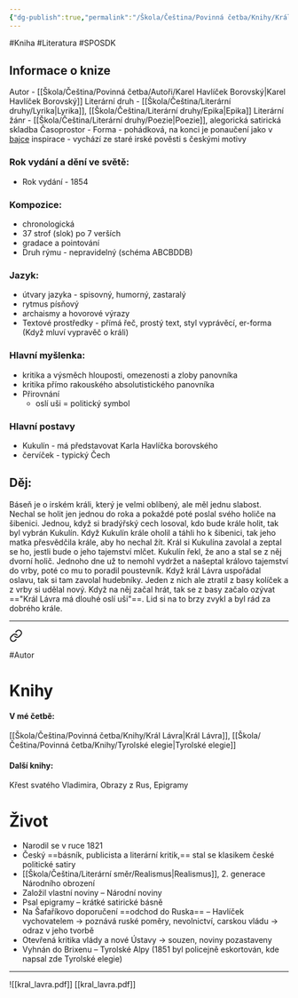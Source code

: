 ```yaml
---
{"dg-publish":true,"permalink":"/Škola/Čeština/Povinná četba/Knihy/Král Lávra/","created":"2023-11-28T11:59:46.370+01:00","updated":"2024-03-13T18:23:46.966+01:00"}
---
```


#Kniha #Literatura #SPOSDK
## Informace o knize
Autor - [[Škola/Čeština/Povinná četba/Autoři/Karel Havlíček Borovský\|Karel Havlíček Borovský]]
Literární druh - [[Škola/Čeština/Literární druhy/Lyrika\|Lyrika]], [[Škola/Čeština/Literární druhy/Epika\|Epika]]
Literární žánr -  [[Škola/Čeština/Literární druhy/Poezie\|Poezie]], alegorická satirická skladba
Časoprostor - 
Forma - pohádková, na konci je ponaučení jako v [bajce](Bajka.md)
inspirace - vychází ze staré irské pověsti s českými motivy
### Rok vydání a dění ve světě:
- Rok vydání - 1854
### Kompozice: 
- chronologická
- 37 strof (slok) po 7 verších
- gradace a pointování
- Druh rýmu - nepravidelný (schéma ABCBDDB)
### Jazyk:
- útvary jazyka - spisovný, humorný, zastaralý
- rytmus písňový
- archaismy a hovorové výrazy
- Textové prostředky - přímá řeč, prostý text, styl vyprávěcí, er-forma (Když mluví vypravěč o králi)
### Hlavní myšlenka:
- kritika a výsměch hlouposti, omezenosti a zloby panovníka
- kritika přímo rakouského absolutistického panovníka
- Přirovnání
	- oslí uši = politický symbol
### Hlavní postavy
- Kukulín - má představovat Karla Havlíčka borovského 
- červíček - typický Čech
## Děj:
Báseň je o irském králi, který je velmi oblíbený, ale měl jednu slabost. Nechal se holit jen jednou do roka a pokaždé poté poslal svého holiče na šibenici. Jednou, když si bradýřský cech losoval, kdo bude krále holit, tak byl vybrán Kukulín. Když Kukulín krále oholil a táhli ho k  šibenici, tak jeho matka přesvědčila krále, aby ho nechal žít. Král si Kukulína zavolal a zeptal se ho, jestli bude o jeho tajemství mlčet. Kukulín řekl, že ano a stal se z něj dvorní holič. Jednoho dne už to nemohl vydržet a našeptal královo tajemství do vrby, poté co mu to poradil poustevník. Když král Lávra uspořádal oslavu, tak si tam zavolal hudebníky. Jeden z nich ale ztratil z basy kolíček a z vrby si udělal nový. Když na něj začal hrát, tak se z basy začalo ozývat =="Král Lávra má dlouhé oslí uši"==. Lid si na to brzy zvykl a byl rád za dobrého krále.

___

<div class="transclusion internal-embed is-loaded"><a class="markdown-embed-link" href="/skola/cestina/povinna-cetba/autori/karel-havlicek-borovsky/" aria-label="Open link"><svg xmlns="http://www.w3.org/2000/svg" width="24" height="24" viewBox="0 0 24 24" fill="none" stroke="currentColor" stroke-width="2" stroke-linecap="round" stroke-linejoin="round" class="svg-icon lucide-link"><path d="M10 13a5 5 0 0 0 7.54.54l3-3a5 5 0 0 0-7.07-7.07l-1.72 1.71"></path><path d="M14 11a5 5 0 0 0-7.54-.54l-3 3a5 5 0 0 0 7.07 7.07l1.71-1.71"></path></svg></a><div class="markdown-embed">




#Autor 
# Knihy
#### V mé četbě:
[[Škola/Čeština/Povinná četba/Knihy/Král Lávra\|Král Lávra]], [[Škola/Čeština/Povinná četba/Knihy/Tyrolské elegie\|Tyrolské elegie]]
#### Další knihy:
Křest svatého Vladimira, Obrazy z Rus, Epigramy
# Život
- Narodil se v ruce 1821
- Český ==básník, publicista a literární kritik,== stal se klasikem české politické satiry
- [[Škola/Čeština/Literární směr/Realismus\|Realismus]], 2. generace Národního obrození
- Založil vlastní noviny – Národní noviny
- Psal epigramy – krátké satirické básně
- Na Šafaříkovo doporučení ==odchod do Ruska== – Havlíček vychovatelem -> poznává ruské poměry, nevolnictví, carskou vládu -> odraz v jeho tvorbě
- Otevřená kritika vlády a nové Ústavy -> souzen, noviny pozastaveny
- Vyhnán do Brixenu – Tyrolské Alpy (1851 byl policejně eskortován, kde napsal zde Tyrolské elegie)


</div></div>


___
![[kral_lavra.pdf]] [[kral_lavra.pdf]]